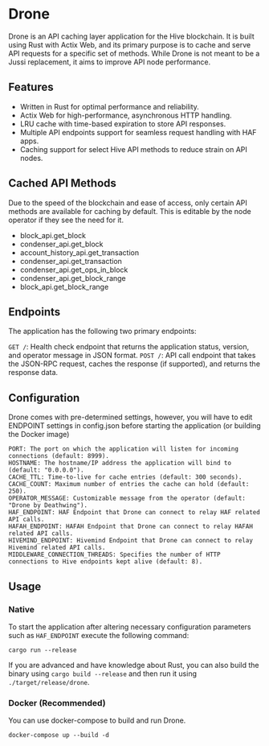 # Drone

Drone is an API caching layer application for the Hive blockchain. It is built using Rust with Actix Web, and its primary purpose is to cache and serve API requests for a specific set of methods. While Drone is not meant to be a Jussi replacement, it aims to improve API node performance.

## Features

* Written in Rust for optimal performance and reliability.
* Actix Web for high-performance, asynchronous HTTP handling.
* LRU cache with time-based expiration to store API responses.
* Multiple API endpoints support for seamless request handling with HAF apps.
* Caching support for select Hive API methods to reduce strain on API nodes.


## Cached API Methods

Due to the speed of the blockchain and ease of access, only certain API methods are available for caching by default. This is editable by the node operator if they see the need for it.

* block_api.get_block
* condenser_api.get_block
* account_history_api.get_transaction
* condenser_api.get_transaction
* condenser_api.get_ops_in_block
* condenser_api.get_block_range
* block_api.get_block_range


## Endpoints


The application has the following two primary endpoints:

`GET /`: Health check endpoint that returns the application status, version, and operator message in JSON format.
`POST /`: API call endpoint that takes the JSON-RPC request, caches the response (if supported), and returns the response data.


## Configuration

Drone comes with pre-determined settings, however, you will have to edit ENDPOINT settings in config.json before starting the application (or building the Docker image)

```
PORT: The port on which the application will listen for incoming connections (default: 8999).
HOSTNAME: The hostname/IP address the application will bind to (default: "0.0.0.0").
CACHE_TTL: Time-to-live for cache entries (default: 300 seconds).
CACHE_COUNT: Maximum number of entries the cache can hold (default: 250).
OPERATOR_MESSAGE: Customizable message from the operator (default: "Drone by Deathwing").
HAF_ENDPOINT: HAF Endpoint that Drone can connect to relay HAF related API calls.
HAFAH_ENDPOINT: HAFAH Endpoint that Drone can connect to relay HAFAH related API calls.
HIVEMIND_ENDPOINT: Hivemind Endpoint that Drone can connect to relay Hivemind related API calls.
MIDDLEWARE_CONNECTION_THREADS: Specifies the number of HTTP connections to Hive endpoints kept alive (default: 8).
```

## Usage

### Native

To start the application after altering necessary configuration parameters such as `HAF_ENDPOINT` execute the following command:

`cargo run --release`

If you are advanced and have knowledge about Rust, you can also build the binary using `cargo build --release` and then run it using `./target/release/drone`.

### Docker (Recommended)

You can use docker-compose to build and run Drone.

`docker-compose up --build -d`